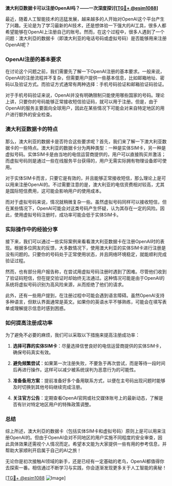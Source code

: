 **澳大利亞数据卡可以注册OpenAI吗？——一次深度探讨[[TG💪+ @esim1088](https://t.me/s/esim1088)]**

最近，随着人工智能技术的迅猛发展，越来越多的人开始对OpenAI这个平台产生了兴趣。无论是为了学习最新的AI技术，还是想体验一下强大的AI工具，很多人都希望能够在OpenAI上注册自己的账号。然而，在这个过程中，很多人遇到了一个问题：澳大利亞的数据卡（即澳大利亚的电话号码或虚拟号码）是否能够用来注册OpenAI呢？

### OpenAI注册的基本要求

在讨论这个问题之前，我们需要先了解一下OpenAI注册的基本要求。一般来说，OpenAI的注册流程并不复杂，但需要用户提供一些基本信息，比如邮箱地址、密码以及验证方式。而验证方式通常有两种选择：手机号码验证和邮箱验证码验证。

对于手机号码验证来说，OpenAI并没有明确限制只能使用哪些国家的号码。理论上讲，只要你的号码能够正常接收短信验证码，就可以用于注册。但是，由于OpenAI的服务主要面向全球用户，因此在某些情况下可能会对来自特定地区的用户进行额外的安全检查。

### 澳大利亚数据卡的特点

那么，澳大利亚的数据卡是否符合这些要求呢？首先，我们来了解一下澳大利亚数据卡的一些特点。澳大利亚的数据卡分为两种类型：一种是实体SIM卡，另一种是虚拟号码。实体SIM卡是由当地的电信运营商提供的，用户可以直接购买并激活；而虚拟号码则是通过一些在线服务平台获得的，用户无需实际拥有物理设备即可使用。

对于实体SIM卡而言，只要它是有效的，并且能够正常接收短信，那么理论上是可以用来注册OpenAI的。不过需要注意的是，澳大利亚的电信资费相对较高，尤其是国际短信费用，这可能会影响用户的使用成本。

而对于虚拟号码来说，情况就稍微复杂一些。虽然虚拟号码同样可以接收短信，但在某些情况下，OpenAI可能会对这类号码产生怀疑，认为其存在一定的风险。因此，使用虚拟号码注册时，成功率可能会低于实体SIM卡。

### 实际操作中的经验分享

接下来，我们可以通过一些实际案例来看看澳大利亚数据卡在注册OpenAI时的表现。根据多位网友的反馈，大多数情况下，使用澳大利亚的实体SIM卡进行注册是没有问题的。只要你的号码处于正常使用状态，并且网络环境稳定，就能顺利完成验证过程。

然而，也有部分用户报告称，在尝试用虚拟号码注册时遇到了困难。尽管他们收到了验证码短信，但在提交验证时却始终无法通过。这种情况可能是由于OpenAI的系统将虚拟号码识别为高风险来源，从而拒绝了他们的请求。

此外，还有一些用户提到，在注册过程中可能会遇到语言障碍。虽然OpenAI支持多种语言，但默认界面通常是英文。如果你的英语水平不够熟练，可能会在填写表单或理解提示信息时感到困惑。

### 如何提高注册成功率

为了避免不必要的麻烦，我们可以采取以下措施来提高注册成功率：

1. **选择可靠的实体SIM卡**：尽量选择信誉良好的电信运营商提供的实体SIM卡，确保号码真实有效。
   
2. **避免频繁尝试**：如果第一次注册失败，不要急于再次尝试，而是等待一段时间后再进行操作。这样可以减少被系统误判为恶意行为的可能性。

3. **准备备用方案**：提前准备好多个备用联系方式，以便在主号码出现问题时能够及时切换到其他号码继续完成注册。

4. **关注官方公告**：定期查看OpenAI官网或社交媒体账号上的最新动态，了解是否有针对特定地区用户的特殊政策调整。

### 总结

综上所述，澳大利亞的数据卡（包括实体SIM卡和虚拟号码）原则上是可以用来注册OpenAI的。但由于OpenAI会对不同地区的用户实施不同程度的安全审查，因此具体效果还需视个人情况而定。希望本文能为大家提供一些有用的参考信息，并帮助大家顺利开启属于自己的AI之旅！

无论你是初次接触AI领域的新手，还是已经有一定基础的老鸟，OpenAI都值得你去探索一番。相信通过不断学习与实践，你会逐渐发现更多关于人工智能的奥秘！

[[TG💪+ @esim1088](https://t.me/s/esim1088) ![Image](https://i.postimg.cc/4NQfJmqS/Snipaste-2025-05-13-00-14-12.png)]
